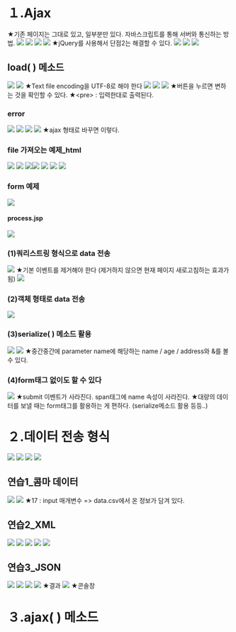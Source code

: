 # １.Ajax
★기존 페이지는 그대로 있고, 일부분만 있다. 자바스크립트를 통해 서버와 통신하는 방법. 
![](../image/Pasted%20image%2020240314092136.png)
![](../image/Pasted%20image%2020240314093935.png)
![](../image/Pasted%20image%2020240314094124.png)
![](../image/Pasted%20image%2020240314094214.png)
★jQuery를 사용해서 단점2는 해결할 수 있다.
![](../image/Pasted%20image%2020240314094303.png)
![](../image/Pasted%20image%2020240314094450.png)
![](../image/Pasted%20image%2020240314094524.png)


## load( ) 메소드
![](../image/Pasted%20image%2020240314094733.png)
![](../image/Pasted%20image%2020240314100613.png)
★Text file encoding을 UTF-8로 해야 한다
![](../image/Pasted%20image%2020240314101120.png)
![](../image/Pasted%20image%2020240314102028.png)
![](../image/Pasted%20image%2020240314102235.png)
★버튼을 누르면 변하는 것을 확인할 수 있다.
★\<pre> : 입력한대로 출력된다.

### error
![](../image/Pasted%20image%2020240314102930.png)
![](../image/Pasted%20image%2020240314103323.png)
![](../image/Pasted%20image%2020240314103327.png)
![](../image/Pasted%20image%2020240314103402.png)
★ajax 형태로 바꾸면 이렇다.


### file 가져오는 예제_html
![](../image/Pasted%20image%2020240314103655.png)
![](../image/Pasted%20image%2020240314103755.png)
![](../image/Pasted%20image%2020240314104535.png)![](../image/Pasted%20image%2020240314104541.png)
![](../image/Pasted%20image%2020240314110254.png)
![](../image/Pasted%20image%2020240314110443.png)
![](../image/Pasted%20image%2020240314110810.png)


### form 예제
![](../image/Pasted%20image%2020240314111500.png)
#### process.jsp
![](../image/Pasted%20image%2020240314112623.png)

### (1)쿼리스트링 형식으로 data 전송
![](../image/Pasted%20image%2020240314112932.png)
★기본 이벤트를 제거해야 한다 (제거하지 않으면 현재 페이지 새로고침하는 효과가 됨)
![](../image/Pasted%20image%2020240314120055.png)


### (2)객체 형태로 data 전송
![](../image/Pasted%20image%2020240314120801.png)



### (3)serialize( ) 메소드 활용
![](../image/Pasted%20image%2020240314121330.png)
![](../image/Pasted%20image%2020240314121601.png)
★중간중간에 parameter name에 해당하는 name / age / address와 &를 볼 수 있다.


### (4)form태그 없이도 할 수 있다
![](../image/Pasted%20image%2020240314121904.png)
★submit 이벤트가 사라진다. span태그에 name 속성이 사라진다.
★대량의 데이터를 보낼 때는 form태그를 활용하는 게 편하다. (serialize메소드 활용 등등..)


# ２.데이터 전송 형식
![](../image/Pasted%20image%2020240314122641.png)
![](../image/Pasted%20image%2020240314123550.png)
![](../image/Pasted%20image%2020240314124225.png)
![](../image/Pasted%20image%2020240314124654.png)

## 연습1_콤마 데이터
![](../image/Pasted%20image%2020240314140841.png)
![](../image/Pasted%20image%2020240314142645.png)
★17 : input 매개변수 => data.csv에서 온 정보가 담겨 있다.


## 연습2_XML
![](../image/Pasted%20image%2020240314143209.png)
![](../image/Pasted%20image%2020240314143136.png)
![](../image/Pasted%20image%2020240314143229.png)
![](../image/Pasted%20image%2020240314143711.png)
![](../image/Pasted%20image%2020240314150725.png)



## 연습3_JSON
![](../image/Pasted%20image%2020240314152325.png)
![](../image/Pasted%20image%2020240314152604.png)
![](../image/Pasted%20image%2020240314153521.png)
![](../image/Pasted%20image%2020240314154547.png)
★결과
![](../image/Pasted%20image%2020240314154536.png)
★콘솔창


# ３.ajax( ) 메소드

